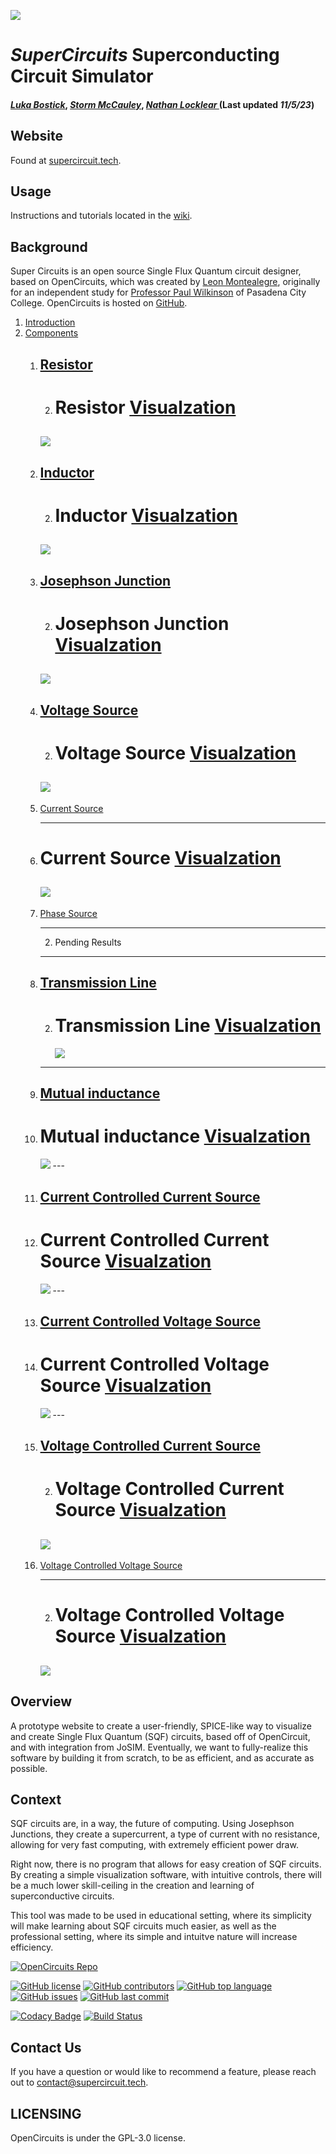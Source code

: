 
![ ](/img/external_image.png)
 
# *SuperCircuits* Superconducting Circuit Simulator
#### *[Luka Bostick](https:/github.com/LukaBostick)*, *[Storm McCauley](https:/github.com/StormMcCauley)*, *[Nathan Locklear ](https:/github.com/Nathanos4)* (Last updated *11/5/23*)
 

## Website

Found at [supercircuit.tech](http:/www.supercircuit.tech/).

## Usage

Instructions and tutorials located in the [wiki](https:/github.com/OpenCircuits/OpenCircuits/wiki).

## Background

Super Circuits is an open source Single Flux Quantum circuit designer, based on OpenCircuits, which was created by [Leon Montealegre](https:/leonmontealegre.com/), originally for an independent study for [Professor Paul Wilkinson](http:/www.drpjw.org/) of Pasadena City College.
OpenCircuits is hosted on [GitHub](https:/github.com/OpenCircuits/OpenCircuits).


1. [Introduction](#introduction)
2. [Components](#Components)
    1. [Resistor](/docs/SuperCircuits/Components/Resistor.md)
        ---
        2. # Resistor  [Visualzation](/docs/SuperCircuits/Components/Resistor.md) 
        ![](/img/Resistor.jpg)
        ---
    1. [Inductor](/docs/SuperCircuits/Components/Inductor.md)
        ---
        2. # Inductor [Visualzation](/ocs/SuperCircuits/Components/Inductor.md)
        ![](/img/Inductor.jpg)
        ---

    1. [Josephson Junction](/docs/SuperCircuits/Components/JosephsonJunction.md)
        ---
        2. # Josephson Junction [Visualzation](/ocs/SuperCircuits/Components/JosephsonJunction.md)
        ![](/img/jj.jpg)
        ---

    1. [Voltage Source](/docs/SuperCircuits/Components/VoltageSource.md)
        ---
        2. # Voltage Source [Visualzation](/docs/SuperCircuits/Components/VoltageSource.md)
        ![](/img/VoltageSource.jpg)
        ---

    1. [Current Source](/docs/SuperCircuits/Components/CurrentSource.md)

        ---
    2.  # Current Source [Visualzation](/docs/SuperCircuits/Components/CurrentSource.md)
        ![](/img/CurrentSource.jpg)
        ---


    1. [Phase Source](/docs/SuperCircuits/Components/PhaseSource.md)

        ---
        2. Pending Results
        ---

    1. [Transmission Line](/docs/SuperCircuits/Components/TransmissionLine.md)
        ---
        2. # Transmission Line [Visualzation](/docs/SuperCircuits/Components/TransmissionLine.md)
            ![](/img/TransmissionLine.jpg)
        ---

    1. [Mutual inductance](/docs/SuperCircuits/Components/Mutualinductance.md)
        ---
      2.  # Mutual inductance [Visualzation](/docs/SuperCircuits/Components/Mutualinductance.md)
            ![](/img/MutualInductance.jpg)
        ---

    
    1. [Current Controlled Current Source](/docs/SuperCircuits/Components/CurrentControlledCurrentSource.md)
        ---
    2.   # Current Controlled Current Source [Visualzation](/docs/SuperCircuits/Components/CurrentControlledCurrentSource.md)
            ![](/img/CurrentControlledCurrentSource.jpg)
        ---

    
    1. [Current Controlled Voltage Source](/docs/SuperCircuits/Components/CurrentControlledVoltageSource.md)
        ---
     2.  # Current Controlled Voltage Source [Visualzation](/docs/SuperCircuits/Components/CurrentControlledVoltageSource.md)
            ![](/img/CurrentControlledVoltageSource.jpg)
        ---

    
    1. [Voltage Controlled Current Source](/docs/SuperCircuits/Components/VoltageControlledCurrentSource.md)
        ---
       2.  # Voltage Controlled Current Source [Visualzation](/docs/SuperCircuits/Components/VoltageControlledCurrentSourcer.md)
        ![](/img/VoltageControlledCurrentSource.jpg)
        ---
    
    1. [Voltage Controlled Voltage Source](/docs/SuperCircuits/Components/VoltageControlledVoltageSource.md)

         ---
        2. # Voltage Controlled Voltage Source [Visualzation](/docs/SuperCircuits/Components/VoltageControlledVoltageSource.md)
        ![](/img/VoltageControlledVoltageSource.jpg)
        ---


## Overview

A prototype website to create a user-friendly, SPICE-like way to visualize and create Single Flux Quantum (SQF) circuits, based off of OpenCircuit, and with integration from JoSIM. Eventually, we want to fully-realize this software by building it from scratch, to be as efficient, and as accurate as possible.



## Context

SQF circuits are, in a way, the future of computing. Using Josephson Junctions, they create a supercurrent, a type of current with no resistance, allowing for very fast computing, with extremely efficient power draw. 

Right now, there is no program that allows for easy creation of SQF circuits. By creating a simple visualization software, with intuitive controls, there will be a much lower skill-ceiling in the creation and learning of superconductive circuits. 

This tool was made to be used in educational setting, where its simplicity will make learning about SQF circuits much easier, as well as the professional setting, where its simple and intuitve nature will increase efficiency.







 [![OpenCircuits Repo](https:/github.com/LukaBostick/OpenCircuits/blob/master/src/site/pages/digital/public/img/icons/superlogo.svg)](https:/github.com/LukaBostick/OpenCircuits)

[![GitHub license](https:/img.shields.io/github/license/OpenCircuits/OpenCircuits.svg)](https:/github.com/OpenCircuits/OpenCircuits/blob/master/LICENSE)
[![GitHub contributors](https:/img.shields.io/github/contributors/OpenCircuits/OpenCircuits.svg)](https:/github.com/OpenCircuits/OpenCircuits/graphs/contributors)
[![GitHub top language](https:/img.shields.io/github/languages/top/OpenCircuits/OpenCircuits.svg)](https:/github.com/OpenCircuits/OpenCircuits/search?l=javascript)
[![GitHub issues](https:/img.shields.io/github/issues/OpenCircuits/OpenCircuits.svg)](https:/github.com/OpenCircuits/OpenCircuits/issues)
[![GitHub last commit](https:/img.shields.io/github/last-commit/OpenCircuits/OpenCircuits.svg)](https:/github.com/OpenCircuits/OpenCircuits/commits/master)

[![Codacy Badge](https:/app.codacy.com/project/badge/Grade/52689df193bd42d4b819ef670e2853b4)](https:/www.codacy.com/gh/OpenCircuits/OpenCircuits?utm_source=github.com&amp;utm_medium=referral&amp;utm_content=OpenCircuits/OpenCircuits&amp;utm_campaign=Badge_Grade)
[![Build Status](https:/travis-ci.org/OpenCircuits/OpenCircuits.svg?branch=master)](https:/travis-ci.org/OpenCircuits/OpenCircuits)


## Contact Us

If you have a question or would like to recommend a feature, please reach out to contact@supercircuit.tech.


## LICENSING
OpenCircuits is under the GPL-3.0 license.
